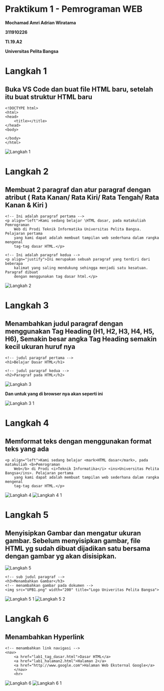 # Praktikum 1 - Pemrograman WEB
<P> <B> Mochamad Amri Adrian Wiratama </B> </P> 
<P> <B> 311910226 </B> </P>
<P> <B> TI.19.A2 </B> </P>
<P> <B> Universitas Pelita Bangsa </B> </P>

# Langkah 1 

## Buka VS Code dan buat file HTML baru, setelah itu buat struktur HTML baru 
```
<!DOCTYPE html>
<html>
<head>
    <title></title>
</head>
<body>

</body>
</html>
```
![Langkah 1](https://user-images.githubusercontent.com/56380838/112936937-edebd900-9150-11eb-8d4e-e118f7614ca3.png)

# Langkah 2
## Membuat 2 paragraf dan atur paragraf dengan atribut ( Rata Kanan/ Rata Kiri/ Rata Tengah/ Rata Kanan & Kiri )
```
<!-- Ini adalah paragraf pertama -->
<p align="left">Kami sedang belajar \HTML dasar, pada matakuliah Pemrograman
    Web di Prodi Teknik Informatika Universitas Pelita Bangsa. Pelajaran pertama
    yang kami dapat adalah membuat tampilan web sederhana dalam rangka mengenal
    tag-tag dasar HTML.</p>

<!-- Ini adalah paragraf kedua -->
<p align="justify">Ini merupakan sebuah paragraf yang terdiri dari beberapa
    kalimat yang saling mendukung sehingga menjadi satu kesatuan. Paragraf dibuat
    dengan menggunakan tag dasar html.</p>
 ```
 ![Langkah 2](https://user-images.githubusercontent.com/56380838/112937164-62267c80-9151-11eb-9174-f6772f1f37f1.png)
 # Langkah 3
 ## Menambahkan judul paragraf dengan menggunakan Tag Heading (H1, H2, H3, H4, H5, H6), Semakin besar angka Tag Heading semakin kecil ukuran huruf nya
 ```
 <!-- judul paragraf pertama -->
<h1>Belajar Dasar HTML</h1>

<!-- judul paragraf kedua -->
<h2>Paragraf pada HTML</h2>
```
![Langkah 3](https://user-images.githubusercontent.com/56380838/112937451-dc570100-9151-11eb-868c-6a52b876844d.png)

<p> <b> Dan untuk yang di browser nya akan seperti ini </b> </p>

![Langkah 3 1](https://user-images.githubusercontent.com/56380838/112937463-df51f180-9151-11eb-96fd-eaf43aba2c8f.png)
# Langkah 4
## Memformat teks dengan menggunakan format teks yang ada
```
<p align="left">Kami sedang belajar <mark>HTML dasar</mark>, pada matakuliah <b>Pemrograman
    Web</b> di Prodi <i>Teknik Informatika</i> <ins>Universitas Pelita Bangsa</ins>. Pelajaran pertama
    yang kami dapat adalah membuat tampilan web sederhana dalam rangka mengenal
    tag-tag dasar HTML.</p>
```
![Langkah 4](https://user-images.githubusercontent.com/56380838/112939131-22619400-9155-11eb-99d4-ec05d6b50e9a.png)
![Langkah 4 1](https://user-images.githubusercontent.com/56380838/112939137-255c8480-9155-11eb-9597-594e2350517f.png)
# Langkah 5
## Menyisipkan Gambar dan mengatur ukuran gambar. Sebelum menyisipkan gambar, file HTML yg sudah dibuat dijadikan satu bersama dengan gambar yg akan disisipkan.
![Langkah 5](https://user-images.githubusercontent.com/56380838/112939407-9e5bdc00-9155-11eb-94ef-3df07698a2e1.png)
```
<!-- sub judul paragraf -->
<h3>Menambahkan Gambar</h3>
<!-- menambahkan gambar pada dokumen -->
<img src="UPB1.png" width="200" title="Logo Univeritas Pelita Bangsa">
```
![Langkah 5 1](https://user-images.githubusercontent.com/56380838/112939840-5f7a5600-9156-11eb-9a0f-cf7480ee1301.png)
![Langkah 5 2](https://user-images.githubusercontent.com/56380838/112939846-62754680-9156-11eb-9967-222c7206d88c.png)
# Langkah 6
## Menambahkan Hyperlink
```
<!-- menambahkan link navigasi -->
<nav>
    <a href="lab1_tag_dasar.html">Dasar HTML</a>
    <a href="lab1_halaman2.html">Halaman 2</a>
    <a href="http://www.google.com">Halaman Web Eksternal Google</a>
    </nav>
    <hr>
```
![Langkah 6](https://user-images.githubusercontent.com/56380838/112940334-34dccd00-9157-11eb-9099-76b9e4ff9767.png)
![Langkah 6 1](https://user-images.githubusercontent.com/56380838/112940344-373f2700-9157-11eb-919b-c920afefa067.png)
